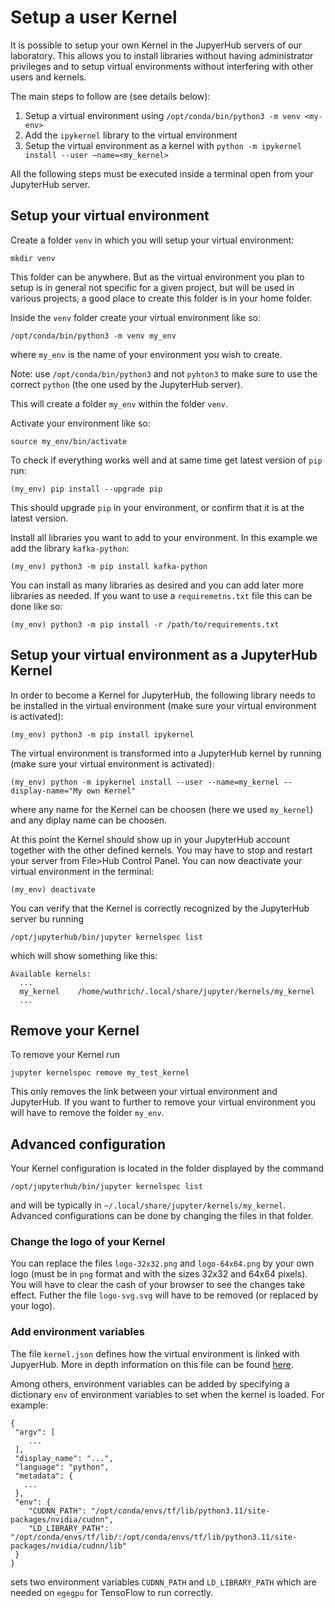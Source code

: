 # Setup a user Kernel
It is possible to setup your own Kernel in the JupyerHub servers of our laboratory. This allows you to install libraries without having administrator privileges and to setup virtual environments without interfering with other users and kernels.

The main steps to follow are (see details below):
1. Setup a virtual environment using `/opt/conda/bin/python3 -m venv <my-env>`
2. Add the `ipykernel` library to the virtual environment
3. Setup the virtual environment as a kernel with `python -m ipykernel install --user –name=<my_kernel>`

All the following steps must be executed inside a terminal open from your JupyterHub server.

## Setup your virtual environment
Create a folder `venv` in which you will setup your virtual environment:
```
mkdir venv
```
This folder can be anywhere. But as the virtual environment you plan to setup is in general not specific for a given project, but will be used in various projects, a good place to create this folder is in your home folder.

Inside the `venv` folder create your virtual environment like so:
```
/opt/conda/bin/python3 -m venv my_env
```
where `my_env` is the name of your environment you wish to create.

Note: use `/opt/conda/bin/python3` and not `pyhton3` to make sure to use the correct `python` (the one used by the JupyterHub server).

This will create a folder `my_env` within the folder `venv`.

Activate your environment like so:
```
source my_env/bin/activate
```
To check if everything works well and at same time get latest version of `pip` run:
```
(my_env) pip install --upgrade pip
```
This should upgrade `pip` in your environment, or confirm that it is at the latest version.

Install all libraries you want to add to your environment. In this example we add the library `kafka-python`:
```
(my_env) python3 -m pip install kafka-python
```
You can install as many libraries as desired and you can add later more libraries as needed. If you want to use a `requiremetns.txt` file this can be done like so:
```
(my_env) python3 -m pip install -r /path/to/requirements.txt 
```

## Setup your virtual environment as a JupyterHub Kernel
In order to become a Kernel for JupyterHub, the following library needs to be installed in the virtual environment (make sure your virtual environment is activated):
```
(my_env) python3 -m pip install ipykernel 
```
The virtual environment is transformed into a JupyterHub kernel by running (make sure your virtual environment is activated):
```
(my_env) python -m ipykernel install --user --name=my_kernel --display-name="My own Kernel"
```
where any name for the Kernel can be choosen (here we used `my_kernel`) and any diplay name can be choosen.

At this point the Kernel should show up in your JupyterHub account together with the other defined kernels. You may have to stop and restart your server from File>Hub Control Panel. You can now deactivate your virtual environment in the terminal:
```
(my_env) deactivate
```

You can verify that the Kernel is correctly recognized by the JupyterHub server bu running
```
/opt/jupyterhub/bin/jupyter kernelspec list
```
which will show something like this:
```
Available kernels:
  ...
  my_kernel    /home/wuthrich/.local/share/jupyter/kernels/my_kernel
  ...
```

## Remove your Kernel
To remove your Kernel run
```
jupyter kernelspec remove my_test_kernel
```
This only removes the link between your virtual environment and JupyterHub. 
If you want to further to remove your virtual environment you will have to remove the folder `my_env`.

## Advanced configuration
Your Kernel configuration is located in the folder displayed by the command
```
/opt/jupyterhub/bin/jupyter kernelspec list
```
and will be typically in `~/.local/share/jupyter/kernels/my_kernel`. Advanced configurations can be done by changing the files in that folder.

### Change the logo of your Kernel
You can replace the files `logo-32x32.png` and `logo-64x64.png` by your own logo (must be in `png` format and with the sizes 32x32 and 64x64 pixels).
You will have to clear the cash of your browser to see the changes take effect. Futher the file `logo-svg.svg` will have to be removed (or replaced by your logo).

### Add environment variables
The file `kernel.json` defines how the virtual environment is linked with JupyerHub. More in depth information on this file can be found [here](https://jupyter-client.readthedocs.io/en/stable/kernels.html#kernel-specs).

Among others, environment variables can be added by specifying a dictionary `env` of environment variables to set when the kernel is loaded. For example:
```
{
 "argv": [
    ...
 ],
 "display_name": "...",
 "language": "python",
 "metadata": {
   ...
 },
 "env": {
    "CUDNN_PATH": "/opt/conda/envs/tf/lib/python3.11/site-packages/nvidia/cudnn",
    "LD_LIBRARY_PATH": "/opt/conda/envs/tf/lib/:/opt/conda/envs/tf/lib/python3.11/site-packages/nvidia/cudnn/lib"
 } 
}
```
sets two environment variables `CUDNN_PATH` and `LD_LIBRARY_PATH` which are needed on `egegpu` for TensoFlow to run correctly.
